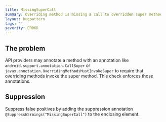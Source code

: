 ```yaml
---
title: MissingSuperCall
summary: Overriding method is missing a call to overridden super method
layout: bugpattern
tags: ''
severity: ERROR
---
```


<!--
*** AUTO-GENERATED, DO NOT MODIFY ***
To make changes, edit the @BugPattern annotation or the explanation in docs/bugpattern.
-->

## The problem
API providers may annotate a method with an annotation like
`android.support.annotation.CallSuper` or
`javax.annotation.OverridingMethodsMustInvokeSuper` to require that overriding
methods invoke the super method. This check enforces those annotations.

## Suppression
Suppress false positives by adding the suppression annotation `@SuppressWarnings("MissingSuperCall")` to the enclosing element.
